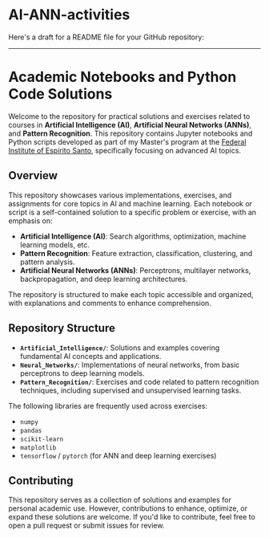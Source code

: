 # AI-ANN-activities

Here's a draft for a README file for your GitHub repository:

---

# Academic Notebooks and Python Code Solutions

Welcome to the repository for practical solutions and exercises related to courses in **Artificial Intelligence (AI)**, **Artificial Neural Networks (ANNs)**, and **Pattern Recognition**. This repository contains Jupyter notebooks and Python scripts developed as part of my Master's program at the [Federal Institute of Espírito Santo](https://www.ifes.edu.br/), specifically focusing on advanced AI topics.

## Overview

This repository showcases various implementations, exercises, and assignments for core topics in AI and machine learning. Each notebook or script is a self-contained solution to a specific problem or exercise, with an emphasis on:

- **Artificial Intelligence (AI)**: Search algorithms, optimization, machine learning models, etc.
- **Pattern Recognition**: Feature extraction, classification, clustering, and pattern analysis.
- **Artificial Neural Networks (ANNs)**: Perceptrons, multilayer networks, backpropagation, and deep learning architectures.

The repository is structured to make each topic accessible and organized, with explanations and comments to enhance comprehension.

## Repository Structure

- **`Artificial_Intelligence/`**: Solutions and examples covering fundamental AI concepts and applications.
- **`Neural_Networks/`**: Implementations of neural networks, from basic perceptrons to deep learning models.
- **`Pattern_Recognition/`**: Exercises and code related to pattern recognition techniques, including supervised and unsupervised learning tasks.

The following libraries are frequently used across exercises:
- `numpy`
- `pandas`
- `scikit-learn`
- `matplotlib`
- `tensorflow` / `pytorch` (for ANN and deep learning exercises)


## Contributing

This repository serves as a collection of solutions and examples for personal academic use. However, contributions to enhance, optimize, or expand these solutions are welcome. If you'd like to contribute, feel free to open a pull request or submit issues for review.
